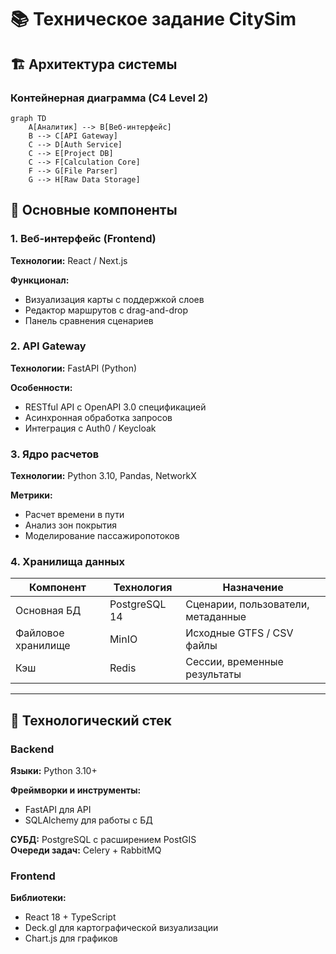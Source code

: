 # 📚 Техническое задание CitySim

## 🏗️ Архитектура системы

### Контейнерная диаграмма (C4 Level 2)
```mermaid
graph TD
    A[Аналитик] --> B[Веб-интерфейс]
    B --> C[API Gateway]
    C --> D[Auth Service]
    C --> E[Project DB]
    C --> F[Calculation Core]
    F --> G[File Parser]
    G --> H[Raw Data Storage]
```
## 🧩 Основные компоненты

### 1. Веб-интерфейс (Frontend)
**Технологии:** React / Next.js

**Функционал:**
- Визуализация карты с поддержкой слоев
- Редактор маршрутов с drag-and-drop
- Панель сравнения сценариев

### 2. API Gateway
**Технологии:** FastAPI (Python)

**Особенности:**
- RESTful API с OpenAPI 3.0 спецификацией
- Асинхронная обработка запросов
- Интеграция с Auth0 / Keycloak

### 3. Ядро расчетов
**Технологии:** Python 3.10, Pandas, NetworkX

**Метрики:**
- Расчет времени в пути
- Анализ зон покрытия
- Моделирование пассажиропотоков

### 4. Хранилища данных

| Компонент         | Технология     | Назначение                              |
|------------------|----------------|------------------------------------------|
| Основная БД       | PostgreSQL 14  | Сценарии, пользователи, метаданные       |
| Файловое хранилище| MinIO          | Исходные GTFS / CSV файлы                |
| Кэш               | Redis          | Сессии, временные результаты             |

---

## 🔧 Технологический стек

### Backend
**Языки:** Python 3.10+

**Фреймворки и инструменты:**
- FastAPI для API
- SQLAlchemy для работы с БД

**СУБД:** PostgreSQL с расширением PostGIS  
**Очереди задач:** Celery + RabbitMQ

### Frontend
**Библиотеки:**
- React 18 + TypeScript
- Deck.gl для картографической визуализации
- Chart.js для графиков




